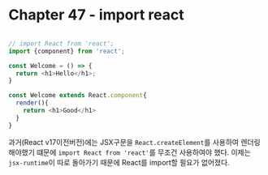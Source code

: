 # Chapter 47 - import react

```js

// import React from 'react';
import {component} from 'react';

const Welcome = () => {
  return <h1>Hello</h1>;
}

const Welcome extends React.component{
  render(){
    return <h1>Good</h1>
  }
}

```

과거(React v17이전버전)에는 JSX구문을 `React.createElement`를 사용하여 렌더링 해야했기 떄문에 `import React from 'react'`를 무조건 사용하여야 했다.
이제는 `jsx-runtime`이 따로 돌아가기 때문에 React를 import할 필요가 없어졌다.

